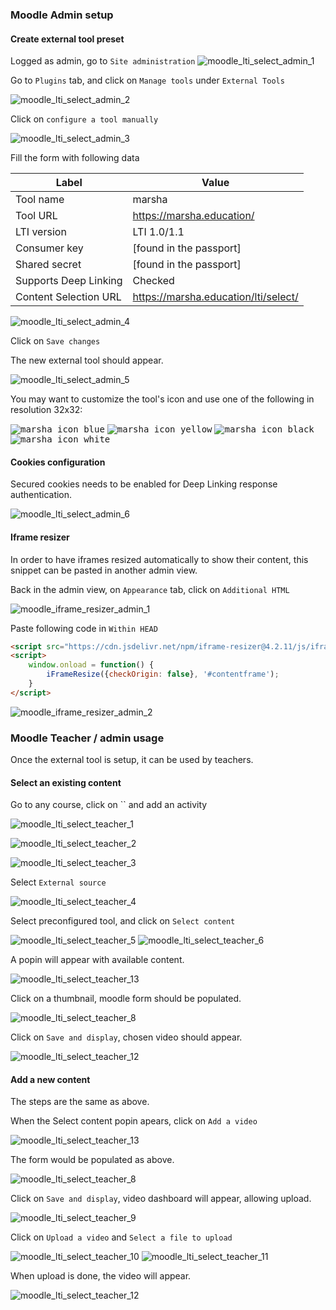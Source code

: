 ### Moodle Admin setup

#### Create external tool preset
Logged as admin, go to `Site administration`
![moodle_lti_select_admin_1](images/moodle_lti_select_admin_1.png)

Go to `Plugins` tab, and click on `Manage tools` under `External Tools`

![moodle_lti_select_admin_2](images/moodle_lti_select_admin_2.png)

Click on `configure a tool manually`

![moodle_lti_select_admin_3](images/moodle_lti_select_admin_3.png)

Fill the form with following data

Label                 | Value
--------------------- | ------------------------------------
Tool name             | marsha
Tool URL              | https://marsha.education/
LTI version           | LTI 1.0/1.1
Consumer key          | [found in the passport]
Shared secret         | [found in the passport]
Supports Deep Linking | Checked
Content Selection URL | https://marsha.education/lti/select/

![moodle_lti_select_admin_4](images/moodle_lti_select_admin_4.png)

Click on `Save changes`

The new external tool should appear.

![moodle_lti_select_admin_5](images/moodle_lti_select_admin_5.png)

You may want to customize the tool's icon and use one of the following in resolution 32x32:

<kbd>![marsha icon blue](images/marsha_32x32_blue.png)</kbd>
<kbd>![marsha icon yellow](images/marsha_32x32_yellow.png)</kbd>
<kbd>![marsha icon black](images/marsha_32x32_black.png)</kbd>
<kbd>![marsha icon white](images/marsha_32x32_white.png)</kbd>

#### Cookies configuration

Secured cookies needs to be enabled for Deep Linking response authentication.

![moodle_lti_select_admin_6](images/moodle_lti_select_admin_6.png)

#### Iframe resizer

In order to have iframes resized automatically to show their content,
this snippet can be pasted in another admin view.

Back in the admin view, on `Appearance` tab, click on `Additional HTML`

![moodle_iframe_resizer_admin_1](images/moodle_iframe_resizer_admin_1.png)

Paste following code in `Within HEAD`

```html
<script src="https://cdn.jsdelivr.net/npm/iframe-resizer@4.2.11/js/iframeResizer.min.js"></script>
<script>
    window.onload = function() {
        iFrameResize({checkOrigin: false}, '#contentframe');
    }
</script>
```

![moodle_iframe_resizer_admin_2](images/moodle_iframe_resizer_admin_2.png)

### Moodle Teacher / admin usage

Once the external tool is setup, it can be used by teachers.

#### Select an existing content

Go to any course, click on `` and add an activity

![moodle_lti_select_teacher_1](images/moodle_lti_select_teacher_1.png)

![moodle_lti_select_teacher_2](images/moodle_lti_select_teacher_2.png)

![moodle_lti_select_teacher_3](images/moodle_lti_select_teacher_3.png)

Select `External source`

![moodle_lti_select_teacher_4](images/moodle_lti_select_teacher_4.png)

Select preconfigured tool, and click on `Select content`

![moodle_lti_select_teacher_5](images/moodle_lti_select_teacher_5.png)
![moodle_lti_select_teacher_6](images/moodle_lti_select_teacher_6.png)

A popin will appear with available content.

![moodle_lti_select_teacher_13](images/moodle_lti_select_teacher_13.png)

Click on a thumbnail, moodle form should be populated.

![moodle_lti_select_teacher_8](images/moodle_lti_select_teacher_8.png)

Click on `Save and display`, chosen video should appear.

![moodle_lti_select_teacher_12](images/moodle_lti_select_teacher_12.png)

#### Add a new content

The steps are the same as above.

When the Select content popin apears, click on `Add a video`

![moodle_lti_select_teacher_13](images/moodle_lti_select_teacher_13.png)

The form would be populated as above.

![moodle_lti_select_teacher_8](images/moodle_lti_select_teacher_8.png)

Click on `Save and display`, video dashboard will appear, allowing upload.

![moodle_lti_select_teacher_9](images/moodle_lti_select_teacher_9.png)

Click on `Upload a video` and `Select a file to upload`

![moodle_lti_select_teacher_10](images/moodle_lti_select_teacher_10.png)
![moodle_lti_select_teacher_11](images/moodle_lti_select_teacher_11.png)

When upload is done, the video will appear.

![moodle_lti_select_teacher_12](images/moodle_lti_select_teacher_12.png)
